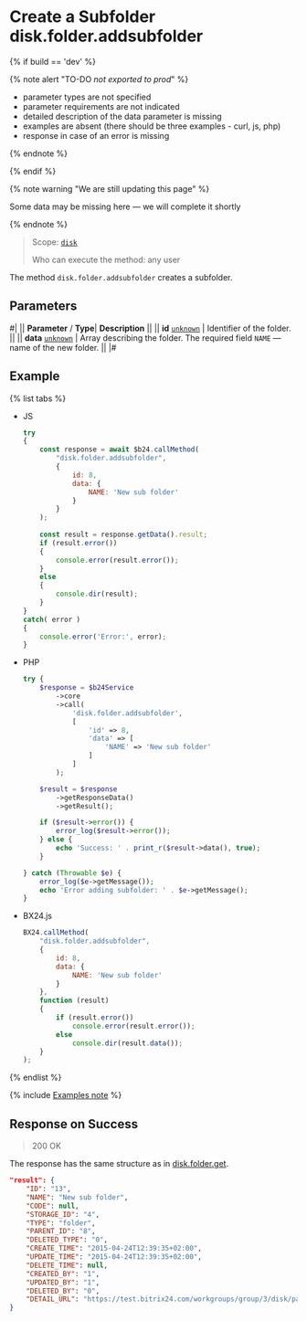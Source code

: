# Create a Subfolder disk.folder.addsubfolder

{% if build == 'dev' %}

{% note alert "TO-DO _not exported to prod_" %}

- parameter types are not specified
- parameter requirements are not indicated
- detailed description of the data parameter is missing
- examples are absent (there should be three examples - curl, js, php)
- response in case of an error is missing

{% endnote %}

{% endif %}

{% note warning "We are still updating this page" %}

Some data may be missing here — we will complete it shortly

{% endnote %}

> Scope: [`disk`](../../scopes/permissions.md)
>
> Who can execute the method: any user

The method `disk.folder.addsubfolder` creates a subfolder.

## Parameters

#|
||  **Parameter** / **Type**| **Description** ||
|| **id**
[`unknown`](../../data-types.md) | Identifier of the folder. ||
|| **data**
[`unknown`](../../data-types.md) | Array describing the folder. The required field `NAME` — name of the new folder. ||
|#

## Example

{% list tabs %}

- JS

    ```js
    try
    {
    	const response = await $b24.callMethod(
    		"disk.folder.addsubfolder",
    		{
    			id: 8,
    			data: {
    				NAME: 'New sub folder'
    			}
    		}
    	);
    	
    	const result = response.getData().result;
    	if (result.error())
    	{
    		console.error(result.error());
    	}
    	else
    	{
    		console.dir(result);
    	}
    }
    catch( error )
    {
    	console.error('Error:', error);
    }
    ```

- PHP

    ```php
    try {
        $response = $b24Service
            ->core
            ->call(
                'disk.folder.addsubfolder',
                [
                    'id' => 8,
                    'data' => [
                        'NAME' => 'New sub folder'
                    ]
                ]
            );
    
        $result = $response
            ->getResponseData()
            ->getResult();
    
        if ($result->error()) {
            error_log($result->error());
        } else {
            echo 'Success: ' . print_r($result->data(), true);
        }
    
    } catch (Throwable $e) {
        error_log($e->getMessage());
        echo 'Error adding subfolder: ' . $e->getMessage();
    }
    ```

- BX24.js

    ```js
    BX24.callMethod(
        "disk.folder.addsubfolder",
        {
            id: 8,
            data: {
                NAME: 'New sub folder'
            }
        },
        function (result)
        {
            if (result.error())
                console.error(result.error());
            else
                console.dir(result.data());
        }
    );
    ```

{% endlist %}

{% include [Examples note](../../../_includes/examples.md) %}

## Response on Success

> 200 OK

The response has the same structure as in [disk.folder.get](./disk-folder-get.md).

```json
"result": {
    "ID": "13",
    "NAME": "New sub folder",
    "CODE": null,
    "STORAGE_ID": "4",
    "TYPE": "folder",
    "PARENT_ID": "8",
    "DELETED_TYPE": "0",
    "CREATE_TIME": "2015-04-24T12:39:35+02:00",
    "UPDATE_TIME": "2015-04-24T12:39:35+02:00",
    "DELETE_TIME": null,
    "CREATED_BY": "1",
    "UPDATED_BY": "1",
    "DELETED_BY": "0",
    "DETAIL_URL": "https://test.bitrix24.com/workgroups/group/3/disk/path/New/"
}
```